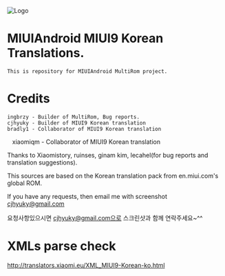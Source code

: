 ![Logo](https://s26.postimg.org/54lw9u2uh/MIUI9_KOREAN.png)

# MIUIAndroid MIUI9 Korean Translations.
	This is repository for MIUIAndroid MultiRom project.
# Credits
    ingbrzy - Builder of MultiRom, Bug reports.
    cjhyuky - Builder of MIUI9 Korean translation
    bradly1 - Collaborator of MIUI9 Korean translation
    xiaomiqm - Collaborator of MIUI9 Korean translation
    
    
Thanks to Xiaomistory, ruinses, ginam kim, lecahel(for bug reports and translation suggestions).

This sources are based on the Korean translation pack from en.miui.com's global ROM.

If you have any requests, then email me with screenshot cjhyuky@gmail.com

요청사항있으시면 cjhyuky@gmail.com으로 스크린샷과 함께 연락주세요~^^
    
# XMLs parse check
http://translators.xiaomi.eu/XML_MIUI9-Korean-ko.html    

